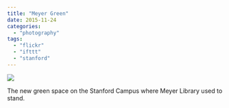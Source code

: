 ```yaml
---
title: "Meyer Green"
date: 2015-11-24
categories: 
  - "photography"
tags: 
  - "flickr"
  - "ifttt"
  - "stanford"
---
```


![](https://farm6.staticflickr.com/5812/22988386520_698ae4ac74_b.jpg)  

The new green space on the Stanford Campus where Meyer Library used to stand.
